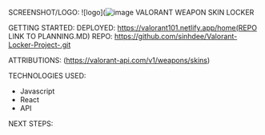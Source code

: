 SCREENSHOT/LOGO:
![logo](![image](https://drive.google.com/uc?id=1X89hO9-FrADjEA1NRa9OvorOZ5BO11C8
)
VALORANT WEAPON SKIN LOCKER 

GETTING STARTED:
DEPLOYED: https://valorant101.netlify.app/home(REPO LINK TO PLANNING.MD)
REPO: https://github.com/sinhdee/Valorant-Locker-Project-.git

ATTRIBUTIONS:
(https://valorant-api.com/v1/weapons/skins)

TECHNOLOGIES USED:
- Javascript 
- React 
- API

NEXT STEPS:
